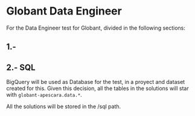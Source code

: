 # Globant Data Engineer
For the Data Engineer test for Globant, divided in the following sections:

## 1.- 

## 2.- SQL
BigQuery will be used as Database for the test, in a proyect and dataset created for this. Given this decision, all the tables in the solutions will star with ```globant-apescara.data.*```.

All the solutions will be stored in the /sql path.
